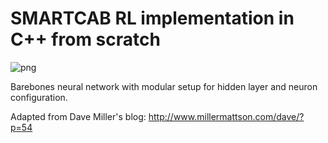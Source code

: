 # SMARTCAB RL implementation in C++ from scratch

![png](res/error_decay)


Barebones neural network with modular setup for hidden layer and neuron configuration. 

Adapted from Dave Miller's blog: http://www.millermattson.com/dave/?p=54
